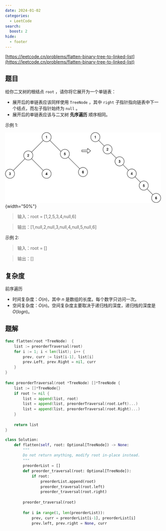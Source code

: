 ```yaml
---
date: 2024-01-02
categories:
  - LeetCode
search:
  boost: 2
hide:
  - footer
---
```


[https://leetcode.cn/problems/flatten-binary-tree-to-linked-list](https://leetcode.cn/problems/flatten-binary-tree-to-linked-list)

## 题目

给你二叉树的根结点 `root` ，请你将它展开为一个单链表：

- 展开后的单链表应该同样使用 `TreeNode` ，其中 `right` 子指针指向链表中下一个结点，而左子指针始终为 `null` 。
- 展开后的单链表应该与二叉树 **先序遍历** 顺序相同。

示例 1:

![](../assets/img/leetcode/114.jpeg){width="50%"}

> 输入：root = [1,2,5,3,4,null,6]

> 输出：[1,null,2,null,3,null,4,null,5,null,6]

示例 2:

> 输入：root = []

> 输出：[]

## 复杂度

前序遍历

- 时间复杂度：$O(n)$，其中 $n$ 是数组的长度。每个数字只访问一次。
- 空间复杂度：$O(n)$。空间复杂度主要取决于递归栈的深度，递归栈的深度是 $O(logn)$。

## 题解

```go title="Go"
func flatten(root *TreeNode)  {
    list := preorderTraversal(root)
    for i := 1; i < len(list); i++ {
        prev, curr := list[i-1], list[i]
        prev.Left, prev.Right = nil, curr
    }
}

func preorderTraversal(root *TreeNode) []*TreeNode {
    list := []*TreeNode{}
    if root != nil {
        list = append(list, root)
        list = append(list, preorderTraversal(root.Left)...)
        list = append(list, preorderTraversal(root.Right)...)
    }

    return list
}
```

```python title="Python"
class Solution:
    def flatten(self, root: Optional[TreeNode]) -> None:
        """
        Do not return anything, modify root in-place instead.
        """
        preorderList = []
        def preorder_traversal(root: Optional[TreeNode]):
            if root:
                preorderList.append(root)
                preorder_traversal(root.left)
                preorder_traversal(root.right)

        preorder_traversal(root)

        for i in range(1, len(preorderList)):
            prev, curr = preorderList[i-1], preorderList[i]
            prev.left, prev.right = None, curr
```
